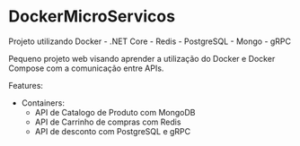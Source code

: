 # DockerMicroServicos
Projeto utilizando Docker - .NET Core - Redis - PostgreSQL - Mongo - gRPC

Pequeno projeto web visando aprender a utilização do Docker e Docker Compose com a comunicação entre APIs.

Features:
- Containers:
  - API de Catalogo de Produto com MongoDB
  - API de Carrinho de compras com Redis
  - API de desconto com PostgreSQL e gRPC
